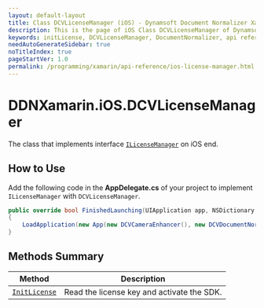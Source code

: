 ```yaml
---
layout: default-layout
title: Class DCVLicenseManager (iOS) - Dynamsoft Document Normalizer Xamarin.Forms API Reference
description: This is the page of iOS Class DCVLicenseManager of Dynamsoft Document Normalizer Xamarin.Forms SDK.
keywords: initLicense, DCVLicenseManager, DocumentNormalizer, api reference, Xamarin.Forms
needAutoGenerateSidebar: true
noTitleIndex: true
pageStartVer: 1.0
permalink: /programming/xamarin/api-reference/ios-license-manager.html
---
```


# DDNXamarin.iOS.DCVLicenseManager

The class that implements interface [`ILicenseManager`](license-manager.md) on iOS end.

## How to Use

Add the following code in the **AppDelegate.cs** of your project to implement `ILicenseManager` with `DCVLicenseManager`.

```csharp
public override bool FinishedLaunching(UIApplication app, NSDictionary options)
{
    LoadApplication(new App(new DCVCameraEnhancer(), new DCVDocumentNormalizer(), new DCVLicenseManager()));
}
```

## Methods Summary

| Method               | Description |
|----------------------|-------------|
| [`InitLicense`](license-manager.md#initlicense) | Read the license key and activate the SDK. |
